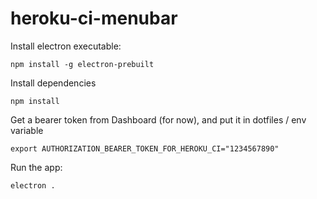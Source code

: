 # heroku-ci-menubar

Install electron executable:

`npm install -g electron-prebuilt`

Install dependencies

`npm install`

Get a bearer token from Dashboard (for now), and put it in dotfiles / env variable

`export AUTHORIZATION_BEARER_TOKEN_FOR_HEROKU_CI="1234567890"`

Run the app:

`electron .`
